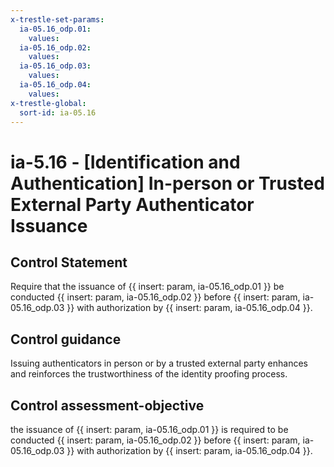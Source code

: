 ```yaml
---
x-trestle-set-params:
  ia-05.16_odp.01:
    values:
  ia-05.16_odp.02:
    values:
  ia-05.16_odp.03:
    values:
  ia-05.16_odp.04:
    values:
x-trestle-global:
  sort-id: ia-05.16
---
```


# ia-5.16 - \[Identification and Authentication\] In-person or Trusted External Party Authenticator Issuance

## Control Statement

Require that the issuance of {{ insert: param, ia-05.16_odp.01 }} be conducted {{ insert: param, ia-05.16_odp.02 }} before {{ insert: param, ia-05.16_odp.03 }} with authorization by {{ insert: param, ia-05.16_odp.04 }}.

## Control guidance

Issuing authenticators in person or by a trusted external party enhances and reinforces the trustworthiness of the identity proofing process.

## Control assessment-objective

the issuance of {{ insert: param, ia-05.16_odp.01 }} is required to be conducted {{ insert: param, ia-05.16_odp.02 }} before {{ insert: param, ia-05.16_odp.03 }} with authorization by {{ insert: param, ia-05.16_odp.04 }}.

